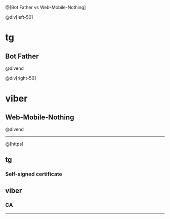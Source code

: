 @[Bot Father vs Web-Mobile-Nothing]

@div[left-50]
<h1>tg</h1>
<h2>Bot Father</h2>
@divend

@div[right-50]
<h1>viber</h1>
<h2>Web-Mobile-Nothing</h2>
@divend

---

@[https]

<span class="left">

## tg

### Self-signed certificate
</span>
<span class="right">

## viber

### CA
</span>

---
